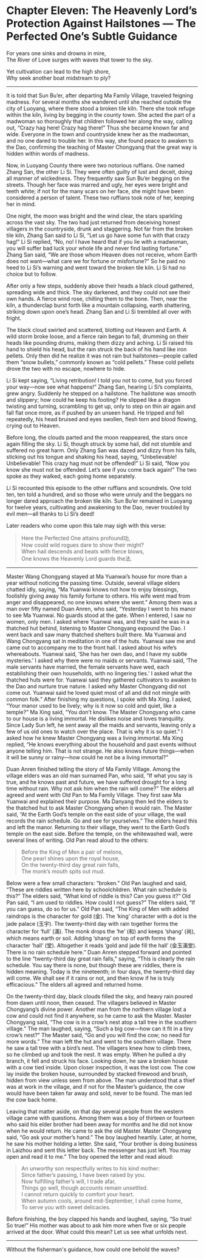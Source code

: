 # Chapter Eleven: The Heavenly Lord’s Protection Against Hailstones — The Perfected One’s Subtle Guidance

For years one sinks and drowns in mire,  
The River of Love surges with waves that tower to the sky.  

Yet cultivation can lead to the high shore,  
Why seek another boat midstream to ply?  

---

It is told that Sun Bu’er, after departing Ma Family Village, traveled feigning madness. For several months she wandered until she reached outside the city of Luoyang, where there stood a broken tile kiln. There she took refuge within the kiln, living by begging in the county town. She acted the part of a madwoman so thoroughly that children followed her along the way, calling out, “Crazy hag here! Crazy hag there!” Thus she became known far and wide. Everyone in the town and countryside knew her as the madwoman, and no one dared to trouble her. In this way, she found peace to awaken to the Dao, confirming the teaching of Master Chongyang that the great way is hidden within words of madness.

Now, in Luoyang County there were two notorious ruffians. One named Zhang San, the other Li Si. They were often guilty of lust and deceit, doing all manner of wickedness. They frequently saw Sun Bu’er begging on the streets. Though her face was marred and ugly, her eyes were bright and teeth white; if not for the many scars on her face, she might have been considered a person of talent. These two ruffians took note of her, keeping her in mind.

One night, the moon was bright and the wind clear, the stars sparkling across the vast sky. The two had just returned from deceiving honest villagers in the countryside, drunk and staggering. Not far from the broken tile kiln, Zhang San said to Li Si, “Let us go have some fun with that crazy hag!” Li Si replied, “No, no! I have heard that if you lie with a madwoman, you will suffer bad luck your whole life and never find lasting fortune.” Zhang San said, “We are those whom Heaven does not receive, whom Earth does not want—what care we for fortune or misfortune?” So he paid no heed to Li Si’s warning and went toward the broken tile kiln. Li Si had no choice but to follow.

After only a few steps, suddenly above their heads a black cloud gathered, spreading wide and thick. The sky darkened, and they could not see their own hands. A fierce wind rose, chilling them to the bone. Then, near the kiln, a thunderclap burst forth like a mountain collapsing, earth shattering, striking down upon one’s head. Zhang San and Li Si trembled all over with fright.

The black cloud swirled and scattered, blotting out Heaven and Earth. A wild storm broke loose, and a fierce rain began to fall, drumming on their heads like pounding drums, making them dizzy and aching. Li Si raised his hand to shield his head, but the rain struck the back of his hand like iron pellets. Only then did he realize it was not rain but hailstones—people called them “snow bullets,” commonly known as “cold pellets.” These cold pellets drove the two with no escape, nowhere to hide.

Li Si kept saying, “Living retribution! I told you not to come, but you forced your way—now see what happens!” Zhang San, hearing Li Si’s complaints, grew angry. Suddenly he stepped on a hailstone. The hailstone was smooth and slippery; how could he keep his footing? He slipped like a dragon twisting and turning, scrambling to get up, only to step on thin air again and fall flat once more, as if pushed by an unseen hand. He tripped and fell repeatedly, his head bruised and eyes swollen, flesh torn and blood flowing, crying out to Heaven.

Before long, the clouds parted and the moon reappeared, the stars once again filling the sky. Li Si, though struck by some hail, did not stumble and suffered no great harm. Only Zhang San was dazed and dizzy from his falls, sticking out his tongue and shaking his head, saying, “Unbelievable! Unbelievable! This crazy hag must not be offended!” Li Si said, “Now you know she must not be offended. Let’s see if you come back again!” The two spoke as they walked, each going home separately.

Li Si recounted this episode to the other ruffians and scoundrels. One told ten, ten told a hundred, and so those who were unruly and the beggars no longer dared approach the broken tile kiln. Sun Bu’er remained in Luoyang for twelve years, cultivating and awakening to the Dao, never troubled by evil men—all thanks to Li Si’s deed!

Later readers who come upon this tale may sigh with this verse:

> Here the Perfected One attains profound功,  
> How could wild rogues dare to show their might?  
> When hail descends and beats with fierce blows,  
> One knows the Heavenly Lord guards the法.

---

Master Wang Chongyang stayed at Ma Yuanwai’s house for more than a year without noticing the passing time. Outside, several village elders chatted idly, saying, “Ma Yuanwai knows not how to enjoy blessings, foolishly giving away his family fortune to others. His wife went mad from anger and disappeared, no one knows where she went.” Among them was a man over fifty named Duan Anren, who said, “Yesterday I went to his manor to see Ma Yuanwai. No guards stood at the gate. When I entered, I saw no women, only men. I asked where Yuanwai was, and they said he was in a thatched hut behind, listening to Master Chongyang expound the Dao. I went back and saw many thatched shelters built there. Ma Yuanwai and Wang Chongyang sat in meditation in one of the huts. Yuanwai saw me and came out to accompany me to the front hall. I asked about his wife’s whereabouts. Yuanwai said, ‘She has her own dao, and I have my subtle mysteries.’ I asked why there were no maids or servants. Yuanwai said, ‘The male servants have married, the female servants have wed, each establishing their own households, with no lingering ties.’ I asked what the thatched huts were for. Yuanwai said they gathered cultivators to awaken to the Dao and nurture true nature. I asked why Master Chongyang did not come out. Yuanwai said he loved quiet most of all and did not mingle with common folk.” After finishing my questions, I spoke with Ma Xing. I asked, “Your manor used to be lively; why is it now so cold and quiet, like a temple?” Ma Xing said, “You don’t know. The Master Chongyang who came to our house is a living immortal. He dislikes noise and loves tranquility. Since Lady Sun left, he sent away all the maids and servants, leaving only a few of us old ones to watch over the place. That is why it is so quiet.” I asked how he knew Master Chongyang was a living immortal. Ma Xing replied, “He knows everything about the household and past events without anyone telling him. That is not strange. He also knows future things—when it will be sunny or rainy—how could he not be a living immortal?”

Duan Anren finished telling the story of Ma Family Village. Among the village elders was an old man surnamed Pan, who said, “If what you say is true, and he knows past and future, we have suffered drought for a long time without rain. Why not ask him when the rain will come?” The elders all agreed and went with Old Pan to Ma Family Village. They first saw Ma Yuanwai and explained their purpose. Ma Danyang then led the elders to the thatched hut to ask Master Chongyang when it would rain. The Master said, “At the Earth God’s temple on the east side of your village, the wall records the rain schedule. Go and see for yourselves.” The elders heard this and left the manor. Returning to their village, they went to the Earth God’s temple on the east side. Before the temple, on the whitewashed wall, were several lines of writing. Old Pan read aloud to the others:

> Before the King of Men a pair of melons,  
> One pearl shines upon the royal house,  
> On the twenty-third day great rain falls,  
> The monk’s mouth spits out mud.

Below were a few small characters: “broken.” Old Pan laughed and said, “These are riddles written here by schoolchildren. What rain schedule is this?” The elders said, “What kind of riddle is this? Can you guess it?” Old Pan said, “I am used to riddles. How could I not guess?” The elders said, “If you can guess, do so for us.” Old Pan said, “The King of Men with added raindrops is the character for gold (金). The ‘king’ character with a dot is the jade palace (玉宇). The twenty-third day with rain together forms the character for ‘full’ (滿). The monk drops the ‘he’ (和) and keeps ‘shang’ (尚), which means earth or soil. Adding ‘shang’ on top of earth forms the character ‘hall’ (堂). Altogether it reads ‘gold and jade fill the hall’ (金玉滿堂). There is no rain schedule here.” Duan Anren stepped forward and pointed to the line “twenty-third day great rain falls,” saying, “This is clearly the rain schedule. You say there is none, but though these are riddles, there is hidden meaning. Today is the nineteenth; in four days, the twenty-third day will come. We shall see if it rains or not, and then know if he is truly efficacious.” The elders all agreed and returned home.

On the twenty-third day, black clouds filled the sky, and heavy rain poured from dawn until noon, then ceased. The villagers believed in Master Chongyang’s divine power. Another man from the northern village lost a cow and could not find it anywhere, so he came to ask the Master. Master Chongyang said, “The cow is in a crow’s nest atop a tall tree in the southern village.” The man laughed, saying, “Such a big cow—how can it fit in a tiny crow’s nest?” The Master said, “Go and you will find the cow; no need for more words.” The man left the hut and went to the southern village. There he saw a tall tree with a bird’s nest. The villagers knew how to climb trees, so he climbed up and took the nest. It was empty. When he pulled a dry branch, it fell and struck his face. Looking down, he saw a broken house with a cow tied inside. Upon closer inspection, it was the lost cow. The cow lay inside the broken house, surrounded by stacked firewood and brush, hidden from view unless seen from above. The man understood that a thief was at work in the village, and if not for the Master’s guidance, the cow would have been taken far away and sold, never to be found. The man led the cow back home.

Leaving that matter aside, on that day several people from the western village came with questions. Among them was a boy of thirteen or fourteen who said his elder brother had been away for months and he did not know when he would return. He came to ask the old Master. Master Chongyang said, “Go ask your mother’s hand.” The boy laughed heartily. Later, at home, he saw his mother holding a letter. She said, “Your brother is doing business in Laizhou and sent this letter back. The messenger has just left. You may open and read it to me.” The boy opened the letter and read aloud:

> An unworthy son respectfully writes to his kind mother:  
> Since father’s passing, I have been raised by you.  
> Now fulfilling father’s will, I trade afar,  
> Things go well, though accounts remain unsettled.  
> I cannot return quickly to comfort your heart.  
> When autumn cools, around mid-September, I shall come home,  
> To serve you with sweet delicacies.

Before finishing, the boy clapped his hands and laughed, saying, “So true! So true!” His mother was about to ask him more when five or six people arrived at the door. What could this mean? Let us see what unfolds next.

---

Without the fisherman's guidance, how could one behold the waves?